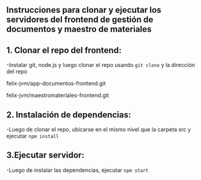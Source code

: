 ## Instrucciones para clonar y ejecutar los servidores del frontend de gestión de documentos y maestro de materiales

## 1. Clonar el repo del frontend:

-Instalar git, node.js y luego clonar el repo usando `git clone` y la dirección del repo

felix-jvm/app-documentos-frontend.git

felix-jvm/maestromateriales-frontend.git

## 2. Instalación de dependencias:

-Luego de clonar el repo, ubicarse en el mismo nivel que la carpeta src y ejecutar `npm install`

## 3.Ejecutar servidor:

-Luego de instalar las dependencias, ejecutar `npm start`
